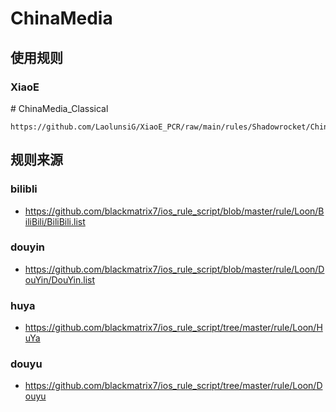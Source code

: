 # ChinaMedia
## 使用规则
### XiaoE
\# ChinaMedia_Classical
```
https://github.com/LaolunsiG/XiaoE_PCR/raw/main/rules/Shadowrocket/ChinaMedia/ChinaMedia_Classical.list
```

## 规则来源
### bilibli
- https://github.com/blackmatrix7/ios_rule_script/blob/master/rule/Loon/BiliBili/BiliBili.list

### douyin
- https://github.com/blackmatrix7/ios_rule_script/blob/master/rule/Loon/DouYin/DouYin.list

### huya
- https://github.com/blackmatrix7/ios_rule_script/tree/master/rule/Loon/HuYa

### douyu
- https://github.com/blackmatrix7/ios_rule_script/tree/master/rule/Loon/Douyu
